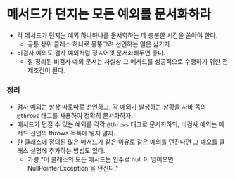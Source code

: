 # 메서드가 던지는 모든 예외를 문서화하라

* 각 메서드가 던지는 예외 하나하나를 문서화하는 데 충분한 시간을 쏟아야 한다.
  * 공통 상위 클래스 하나로 뭉뚱그려 선언하는 일은 삼가자.
* 비검사 예외도 검사 예외처럼 정ㅅ어껏 문서화해두면 좋다.
  * 잘 정리된 비검사 예외 문서는 사실상 그 메서드를 성공적으로 수행하기 위한 전제조건이 된다.

### 정리
* 검사 예외는 항상 따로따로 선언하고, 각 예외가 발생하는 상황을 자바 독의 `@throws` 태그를 사용하여 정확히 문서화하자.
* 메서드가 던질 수 있는 예외를 각각 `@throws` 태그로 문서화하되, 비검사 예외는 메서드 선언의 throws 목록에 넣지 말자.
* 한 클래스에 정의된 많은 메서드가 같은 이유로 같은 예외를 던진다면 그 예오를 클래스 설명에 추가하는 방법도 있다.
  * 가령 "이 클래스의 모든 메서드는 인수로 null 이 넘어오면 NullPointerException 을 던진다."